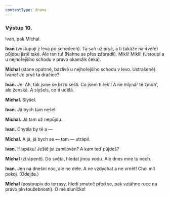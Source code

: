 ```yaml
---
contentType: drama
---
```


<section>

### Výstup 10.

Ivan, pak Míchal.

**Ivan** (vystupují z leva po schodech). Ta saň už pryč, a ti (ukáže na dvéře) půjdou jistě také. Ale ten tu! (Nahne se přes zábradlí). Mikli! Mikli! (Ustoupí a u nejhořejšího schodu v pravo okamžik čeká).

**Míchal** (stane opatrně, bázlivě u nejhořejšího schodu v levo. Ustrašeně). Ivane! Je pryč ta dračice?

**Ivan.** Je. Ah, tak jsme se brzo sešli. Co jsem ti řek'! A ne mlynář tě zmoh', ale ženská. A slyšels, co ti udělá.

**Míchal.** Slyšel.

**Ivan.** Já bych tam nešel.

**Míchal.** Já tam už nepůjdu.

**Ivan.** Chytila by tě a —

**Míchal.** A já, já bych se — tam — utrápil.

**Ivan.** Hlupáku! Ještě jsi zamilován? A kam teď půjdeš?

**Míchal** (ztrápeně). Do světa, hledat jinou vodu. Ale dnes mne tu nech.

**Ivan.** Jen na dnešní noc, ale ne déle. A ne vzdychat a ne vrnět! Chci mít pokoj. (Odejde.)

**Míchal** (postoupiv do terrasy, hledí smutně před se, pak vztáhne ruce na pravo pln toužebnosti). O mé sluníčko!

</section>
